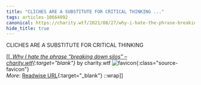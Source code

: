 ```yaml
---
title: "CLICHES ARE A SUBSTITUTE FOR CRITICAL THINKING ..."
tags: articles-10664092
canonical: https://charity.wtf/2021/08/27/why-i-hate-the-phrase-breaking-down-silos/
hide_title: true
---
```


CLICHES ARE A SUBSTITUTE FOR CRITICAL THINKING


[[<cite>_[Why I hate the phrase “breaking down silos” – charity.wtf](https://charity.wtf/2021/08/27/why-i-hate-the-phrase-breaking-down-silos/){:target="_blank"}_</cite> by charity.wtf ![favicon](https://s2.googleusercontent.com/s2/favicons?domain=charity.wtf){:class="source-favicon"}<br>
_More_: [Readwise URL](https://readwise.io/open/219931650){:target="_blank"}
::wrap]]